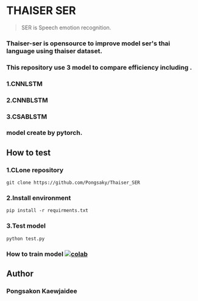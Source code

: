 # THAISER SER

> SER is Speech emotion recognition.
### Thaiser-ser is opensource to improve model ser's thai language using thaiser dataset.
### This repository use 3 model to compare efficiency including .
### 1.CNNLSTM 
### 2.CNNBLSTM
### 3.CSABLSTM
### model create by pytorch.

## How to test
### 1.CLone repository
``` shell
git clone https://github.com/Pongsaky/Thaiser_SER
```
### 2.Install environment
``` shell
pip install -r requirments.txt
```
### 3.Test model
``` shell
python test.py
```

### How to train model [![colab](https://colab.research.google.com/assets/colab-badge.svg)](https://colab.research.google.com/drive/1HbrvlFtNWCYdYFZX5JDGJd_WuVNjAbbP?usp=sharing)

## Author
### Pongsakon Kaewjaidee
